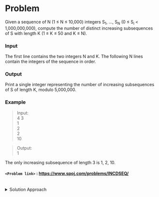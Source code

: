 # Problem
Given a sequence of N (1 ≤ N ≤ 10,000) integers S<sub>1</sub>, ..., S<sub>N</sub> (0 ≤ S<sub>i</sub> < 1,000,000,000), compute the number of distinct increasing subsequences of S with length K (1 ≤ K ≤ 50 and K ≤ N).

### Input
The first line contains the two integers N and K. The following N lines contain the integers of the sequence in order.

### Output
Print a single integer representing the number of increasing subsequences of S of length K, modulo 5,000,000.

### Example
>Input:<br/>
4 3<br/>
1<br/>
2<br/>
2<br/>
10<br/>

>Output:<br/>
1<br/>

The only increasing subsequence of length 3 is 1, 2, 10.

#### `<Problem link>` : <https://www.spoj.com/problems/INCDSEQ/>
<br/>
<details>
  <summary>Solution Approach</summary>
  
  ######
  
   
  
  ### References
  
  ><br/>
  
</details>
